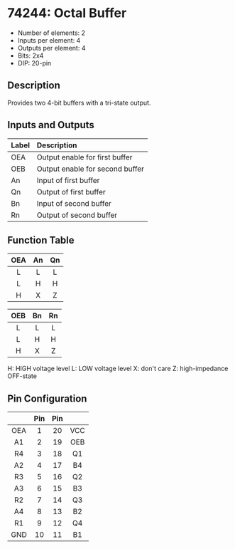 # 74244: Octal Buffer

- Number of elements: 2
- Inputs per element: 4
- Outputs per element: 4
- Bits: 2x4
- DIP: 20-pin

## Description

Provides two 4-bit buffers with a tri-state output.

## Inputs and Outputs

| Label | Description                      |
|:----- |:-------------------------------- |
| OEA   | Output enable for first buffer   |
| OEB   | Output enable for second buffer  |
| An    | Input of first buffer            |
| Qn    | Output of first buffer           |
| Bn    | Input of second buffer           |
| Rn    | Output of second buffer          |

## Function Table

| OEA | An  | Qn  |
|:---:|:---:|:---:|
| L   | L   | L   |
| L   | H   | H   |
| H   | X   | Z   |

| OEB | Bn  | Rn  |
|:---:|:---:|:---:|
| L   | L   | L   |
| L   | H   | H   |
| H   | X   | Z   |

H: HIGH voltage level
L: LOW voltage level
X: don't care
Z: high-impedance OFF-state

## Pin Configuration

|     | Pin | Pin |     |
|:---:|:---:|:---:|:---:|
| OEA |   1 |  20 | VCC |
| A1  |   2 |  19 | OEB |
| R4  |   3 |  18 | Q1  |
| A2  |   4 |  17 | B4  |
| R3  |   5 |  16 | Q2  |
| A3  |   6 |  15 | B3  |
| R2  |   7 |  14 | Q3  |
| A4  |   8 |  13 | B2  |
| R1  |   9 |  12 | Q4  |
| GND |  10 |  11 | B1  |
